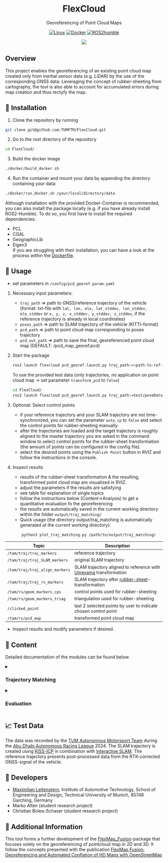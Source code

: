 <div align="center">

<h1>FlexCloud</h1>

Georeferencing of Point Cloud Maps

[![Linux](https://img.shields.io/badge/os-linux-blue.svg)](https://www.linux.org/)
[![Docker](https://badgen.net/badge/icon/docker?icon=docker&label)](https://www.docker.com/)
[![ROS2humble](https://img.shields.io/badge/ros2-humble-blue.svg)](https://docs.ros.org/en/humble/index.html)

<img src="doc/viz.gif" width="800"/>
</div>

<h2>Overview</h2>
This project enables the georeferencing of an existing point cloud map created only from inertial sensor data (e.g. LiDAR) by the use of the corresponding GNSS data.
Leveraging the concept of rubber-sheeting from cartography, the tool is also able to account for accumulated errors during map creation and thus rectyfy the map.

<h2>🐋 Installation</h2>

1. Clone the repository by running

```bash
git clone git@github.com:TUMFTM/FlexCloud.git
```

2. Go to the root directory of the repository

```bash
cd FlexCloud/
```

3. Build the docker image

```bash
./docker/build_docker.sh  
```

4. Run the container and mount your data by appending the directory containing your data:

```bash
./docker/run_docker.sh /your/local/directory/data
```

Although installation with the provided Docker-Container is recommended, you can also install the package locally (e.g. if you have already install ROS2-Humble).
To do so, you first have to install the required dependencies:

* PCL
* CGAL
* GeographicLib
* Eigen3 \
If you are struggling with their installation, you can have a look at the process within the [Dockerfile](docker/Dockerfile).

<h2> 🔨 Usage</h2>

* set parameters in `/config/pcd_georef.param.yaml`

1. Necessary input parameters:
   * `traj_path` => path to GNSS/reference trajectory of the vehicle (format: txt-file with `lat, lon, ele, lat_stddev, lon_stddev, ele_stddev` or `x, y, z, x_stddev, y_stddev, z_stddev`, if the reference trajectory is already in local coordinates)
   * `poses_path` => path to SLAM trajectory of the vehicle (KITTI-format)
   * `pcd_path` => path to point cloud map corresponding to poses trajectory
   * `pcd_out_path` => path to save the final, georeferenced point cloud map (DEFAULT: /pcd_map_georef.pcd)

2. Start the package

   ```bash
   ros2 launch flexcloud pcd_georef.launch.py traj_path:=<path-to-ref-trajectory> poses_path:=<path-to-SLAM-trajectory>  pcd_path:=<path-to-pcd-map> pcd_out_path:=<path-to-save-pcd-map>
   ```

   To use the provided test data (only trajectories, no application on point cloud map -> set parameter `transform_pcd` to `false`)

   ```bash
   cd FlexCloud/
   ros2 launch flexcloud pcd_georef.launch.py traj_path:=test/poseData.txt poses_path:=test/poses_map.txt 
   ```

3. Optional: Select control points
   * if your reference trajectory and your SLAM trajectory are not time-synchronized, you can set the parameter `auto_cp` to `false` and select the control points for rubber-sheeting manually.
   * after the trajectories are loaded and the target trajectory is roughly aligned to the master trajectory you are asked in the command window to select control points for the rubber-sheet transformation (the amount of points can be configured in the config file).
   * select the desired points using the `Publish Point` button in RVIZ and follow the instructions in the console.

4. Inspect results
   * results of the rubber-sheet transformation & the resulting, transformed point cloud map are visualized in RVIZ.
   * adjust the parameters if the results are satisfying
   * see table for explanation of single topics
   * follow the instructions below (Content->Analysis) to get a quantitative evaluation fo the georeferencing
   * the results are automatically saved in the current working directory within the folder `output/traj_matching/`
   * Quick usage (the directory output/traj_matching is automatically generated at the current working directory):

   ```bash
       python3 plot_traj_matching.py /path/to/output/traj_matching/
   ```

| Topic | Description |
| ----------- | ----------- |
| `/tam/traj/traj_markers` | reference trajectory |
| `/tam/traj/traj_SLAM_markers` | original SLAM trajectory |
| `/tam/traj/traj_align_markers` | SLAM trajectory aligned to reference with [Umeyama](https://web.stanford.edu/class/cs273/refs/umeyama.pdf) transformation |
| `/tam/traj/traj_rs_markers` | SLAM trajectory after [rubber-sheet](https://www.tandfonline.com/doi/abs/10.1559/152304085783915135)-transformation |
| `/tam/rs/geom_markers_cps` | control points used for rubber-sheeting |
| `/tam/rs/geom_markers_triag` | triangulation used for rubber-sheeting |
| `/clicked_point` | last 2 selected points by user to indicate chosen control point |
| `/tam/rs/pcd_map` | transformed point cloud map |

* Inspect results and modify parameters if desired.

<h2>📄 Content</h2>

Detailed documentation of the modules can be found below.

<details>
<summary> <h3> Trajectory Matching </h3> </summary>

* calculation of transformation based on GNSS/reference and SLAM trajectories
* trajectories do not have to be time-synchronized, although time-synchronization is required to select control points automatically for rubber-sheeting

<h4>1. Projection of Global Coordinates</h4>

* global coordinates may be projected into local coordinate system using ENU-coordinates from the [GeographicLib](https://geographiclib.sourceforge.io/2009-03/classGeographicLib_1_1LocalCartesian.html)
* origin of grid for projection set based on config file otherwise first GNSS point
* if the reference trajectory is already in a local, metric coordinate system, the projection may be skipped using the parameter `transform_traj`

<h4>2. Alignment of Trajectories by Rigid Transformation</h4>

* SLAM trajectory aligned to reference using [Umeyama algorithm](https://web.stanford.edu/class/cs273/refs/umeyama.pdf) transformation in 2D/3D
* application of calculated transformation on SLAM trajectory
* screenshot below shows results of alignment of SLAM trajectory to projected reference trajectory with [Umeyama algorithm](https://web.stanford.edu/class/cs273/refs/umeyama.pdf)\
  ![image](doc/traj_al.png)

<h4>3. Rubber-Sheet transformation</h4>

* piecewise linear rubber-sheet transformation in 2D/3D based on concept of [Griffin & White](https://www.tandfonline.com/doi/abs/10.1559/152304085783915135)
* using Delaunay triangulation from [CGAL](https://www.cgal.org/)
* manual selection of control points in RVIZ (see above) possible if trajectories are not time-synchronized (parameter `auto_cp`)
* automatic exclusion of trajectory points as control points using thresholding for standard deviation possible
* manual exclusion of indices as controlpoints and manual displacement in xy possible, see parameter descriptions
* application of calculated transformations on target SLAM-poses and point cloud map
* the two screenshots below show selected control points on the aligned trajectories from step 2 and the results of the rubber-sheet transformation\
  ![image](doc/traj_rubber_sheet.png) ![image](doc/triag.png)

</details>
<details>
<summary> <h3> Evaluation </h3> </summary>

* export of various data by setting corresponding parameters in config-file
  * data is exported to `.txt` files that are then read by python-scripts
  * set export path in config-file
  * adjust import paths at the beginning of python-scripts if necessary
* analysis scripts in `/analysis`:
  * visualization of initial trajectories, [Umeyama transformation](https://web.stanford.edu/class/cs273/refs/umeyama.pdf) and [Rubber-Sheet transformation](https://www.tandfonline.com/doi/abs/10.1559/152304085783915135)
  * execute script `plot_traj_matching.py` in `/analysis`
  * produces graphs shown in previous section
  * calculation of deviation between trajectories based on euclidean distance of points

</details>

<h2>📈 Test Data </h2>

The data was recorded by the [TUM Autonomous Motorsport Team](https://www.mos.ed.tum.de/ftm/forschungsfelder/team-av-perception/tum-autonomous-motorsport/) during the [Abu Dhabi Autonomous Racing League](https://a2rl.io/) 2024.
The SLAM trajectory is created using [KISS-ICP](https://github.com/PRBonn/kiss-icp) in combination with [Interactive SLAM](https://github.com/SMRT-AIST/interactive_slam).
The reference trajectory presents post-processed data from the RTK-corrected GNSS-signal of the vehicle.

<h2>📇 Developers </h2>

* [Maximilian Leitenstern](mailto:maxi.leitenstern@tum.de),
Institute of Automotive Technology,
School of Engineering and Design,
Technical University of Munich,
85748 Garching,
Germany
* Marko Alten (student research project)
* Christian Bolea-Schaser (student research project)

<h2>📃 Additional Information </h2>

This tool forms a further development of the [FlexMap_Fusion](https://github.com/TUMFTM/FlexMap_Fusion)-package that focuses solely on the georeferencing of pointcloud map in 2D and 3D.
It follow the concepts presented with the publication [FlexMap Fusion: Georeferencing and Automated Conflation of HD Maps with OpenStreetMap](https://arxiv.org/abs/2404.10879)
